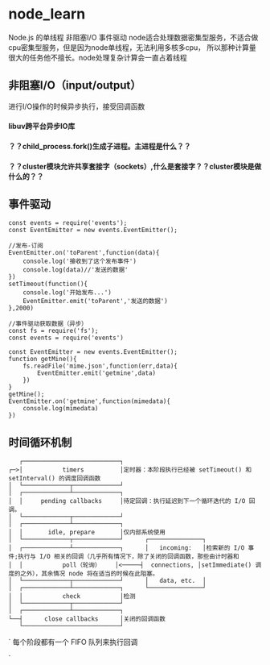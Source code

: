 # node_learn
Node.js 的单线程 非阻塞I/O 事件驱动
node适合处理数据密集型服务，不适合做cpu密集型服务，但是因为node单线程，无法利用多核多cpu，
所以那种计算量很大的任务他不擅长。node处理复杂计算会一直占着线程


## 非阻塞I/O（input/output）
进行I/O操作的时候异步执行，接受回调函数
#### libuv跨平台异步IO库

#### ？？child_process.fork()生成子进程。主进程是什么？？
#### ？？cluster模块允许共享套接字（sockets）,什么是套接字？？cluster模块是做什么的？？

## 事件驱动
```
const events = require('events');
const EventEmitter = new events.EventEmitter();

//发布-订阅
EventEmitter.on('toParent',function(data){
    console.log('接收到了这个发布事件')
    console.log(data)//'发送的数据'
})
setTimeout(function(){
    console.log('开始发布...')
    EventEmitter.emit('toParent','发送的数据')
},2000)

//事件驱动获取数据（异步）
const fs = require('fs');
const events = require('events')

const EventEmitter = new events.EventEmitter();
function getMine(){
    fs.readFile('mime.json',function(err,data){
        EventEmitter.emit('getmine',data)
    })
}
getMine();
EventEmitter.on('getmine',function(mimedata){
    console.log(mimedata)
})
```

## 时间循环机制

```
   ┌───────────────────────────┐
┌─>│           timers          │定时器：本阶段执行已经被 setTimeout() 和 setInterval() 的调度回调函数
│  └─────────────┬─────────────┘
│  ┌─────────────┴─────────────┐
│  │     pending callbacks     │待定回调：执行延迟到下一个循环迭代的 I/O 回调。
│  └─────────────┬─────────────┘
│  ┌─────────────┴─────────────┐
│  │       idle, prepare       │仅内部系统使用
│  └─────────────┬─────────────┘      ┌───────────────┐
│  ┌─────────────┴─────────────┐      │   incoming:   │检索新的 I/O 事件;执行与 I/O 相关的回调（几乎所有情况下，除了关闭的回调函数，那些由计时器和 
│  │           poll（轮询）    │<─────┤  connections, │setImmediate() 调度的之外），其余情况 node 将在适当的时候在此阻塞。
│  └─────────────┬─────────────┘      │   data, etc.  │
│  ┌─────────────┴─────────────┐      └───────────────┘
│  │           check           │检测
│  └─────────────┬─────────────┘
│  ┌─────────────┴─────────────┐
└──┤      close callbacks      │关闭的回调函数
   └───────────────────────────┘
````
`
每个阶段都有一个 FIFO 队列来执行回调  

`


